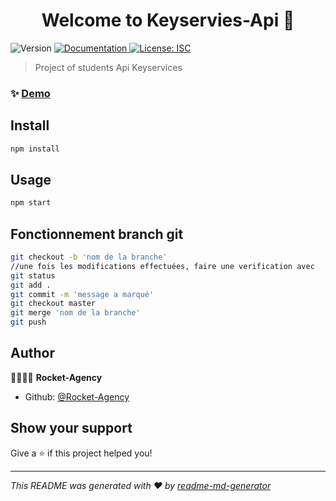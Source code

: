 <h1 align="center">Welcome to Keyservies-Api 👋</h1>
<p>
  <img alt="Version" src="https://img.shields.io/badge/version-1.0.0-blue.svg?cacheSeconds=2592000" />
  <a href="http://localhost:3030/api-docs  " target="_blank">
    <img alt="Documentation" src="https://img.shields.io/badge/documentation-yes-brightgreen.svg" />
  </a>
  <a href="#" target="_blank">
    <img alt="License: ISC" src="https://img.shields.io/badge/License-ISC-yellow.svg" />
  </a>
</p>

> Project of students Api Keyservices  

### ✨ [Demo](localhost:3030)

## Install

```sh
npm install
```

## Usage

```sh
npm start
```

## Fonctionnement branch git

```sh
git checkout -b 'nom de la branche'
//une fois les modifications effectuées, faire une verification avec
git status
git add .
git commit -m 'message a marqué'
git checkout master
git merge 'nom de la branche'
git push
```

## Author

👤👤👤👤 **Rocket-Agency**

* Github: [@Rocket-Agency](https://github.com/Rocket-Agency )

## Show your support

Give a ⭐️ if this project helped you!

***
_This README was generated with ❤️ by [readme-md-generator](https://github.com/kefranabg/readme-md-generator)_